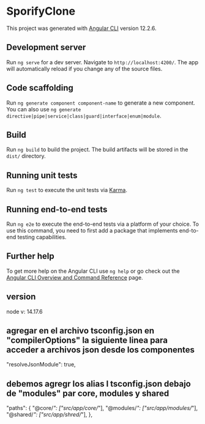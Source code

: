 # SporifyClone

This project was generated with [Angular CLI](https://github.com/angular/angular-cli) version 12.2.6.

## Development server

Run `ng serve` for a dev server. Navigate to `http://localhost:4200/`. The app will automatically reload if you change any of the source files.

## Code scaffolding

Run `ng generate component component-name` to generate a new component. You can also use `ng generate directive|pipe|service|class|guard|interface|enum|module`.

## Build

Run `ng build` to build the project. The build artifacts will be stored in the `dist/` directory.

## Running unit tests

Run `ng test` to execute the unit tests via [Karma](https://karma-runner.github.io).

## Running end-to-end tests

Run `ng e2e` to execute the end-to-end tests via a platform of your choice. To use this command, you need to first add a package that implements end-to-end testing capabilities.

## Further help

To get more help on the Angular CLI use `ng help` or go check out the [Angular CLI Overview and Command Reference](https://angular.io/cli) page.

## version

node v: 14.17.6

## agregar en el archivo tsconfig.json en "compilerOptions" la siguiente linea para acceder a archivos json desde los componentes

"resolveJsonModule": true,

## debemos agregr los alias l tsconfig.json debajo de "modules" par core, modules y shared

"paths": {
"@core/_": ["src/app/core/_"],
"@modules/_": ["src/app/modules/_"],
"@shared/_": ["src/app/shred/_"],
},
